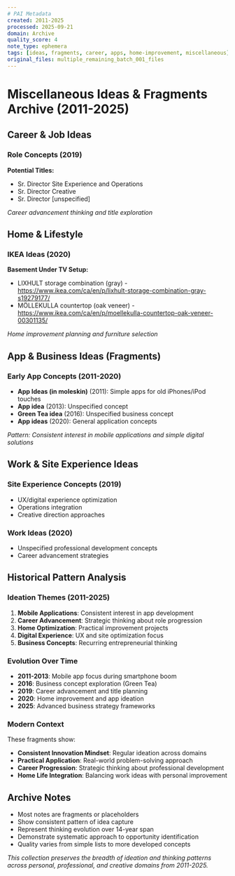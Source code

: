 ```yaml
---
# PAI Metadata
created: 2011-2025
processed: 2025-09-21
domain: Archive
quality_score: 4
note_type: ephemera
tags: [ideas, fragments, career, apps, home-improvement, miscellaneous]
original_files: multiple_remaining_batch_001_files
---
```


# Miscellaneous Ideas & Fragments Archive (2011-2025)

## Career & Job Ideas

### Role Concepts (2019)
**Potential Titles:**
- Sr. Director Site Experience and Operations
- Sr. Director Creative
- Sr. Director [unspecified]

*Career advancement thinking and title exploration*

## Home & Lifestyle

### IKEA Ideas (2020)
**Basement Under TV Setup:**
- LIXHULT storage combination (gray) - https://www.ikea.com/ca/en/p/lixhult-storage-combination-gray-s19279177/
- MÖLLEKULLA countertop (oak veneer) - https://www.ikea.com/ca/en/p/moellekulla-countertop-oak-veneer-00301135/

*Home improvement planning and furniture selection*

## App & Business Ideas (Fragments)

### Early App Concepts (2011-2020)
- **App Ideas (in moleskin)** (2011): Simple apps for old iPhones/iPod touches
- **App idea** (2013): Unspecified concept
- **Green Tea idea** (2016): Unspecified business concept
- **App ideas** (2020): General application concepts

*Pattern: Consistent interest in mobile applications and simple digital solutions*

## Work & Site Experience Ideas

### Site Experience Concepts (2019)
- UX/digital experience optimization
- Operations integration
- Creative direction approaches

### Work Ideas (2020)
- Unspecified professional development concepts
- Career advancement strategies

## Historical Pattern Analysis

### Ideation Themes (2011-2025)
1. **Mobile Applications**: Consistent interest in app development
2. **Career Advancement**: Strategic thinking about role progression
3. **Home Optimization**: Practical improvement projects
4. **Digital Experience**: UX and site optimization focus
5. **Business Concepts**: Recurring entrepreneurial thinking

### Evolution Over Time
- **2011-2013**: Mobile app focus during smartphone boom
- **2016**: Business concept exploration (Green Tea)
- **2019**: Career advancement and title planning
- **2020**: Home improvement and app ideation
- **2025**: Advanced business strategy frameworks

### Modern Context
These fragments show:
- **Consistent Innovation Mindset**: Regular ideation across domains
- **Practical Application**: Real-world problem-solving approach
- **Career Progression**: Strategic thinking about professional development
- **Home Life Integration**: Balancing work ideas with personal improvement

## Archive Notes
- Most notes are fragments or placeholders
- Show consistent pattern of idea capture
- Represent thinking evolution over 14-year span
- Demonstrate systematic approach to opportunity identification
- Quality varies from simple lists to more developed concepts

*This collection preserves the breadth of ideation and thinking patterns across personal, professional, and creative domains from 2011-2025.*